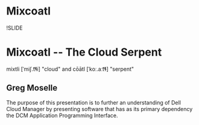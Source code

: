 # Mixcoatl

!SLIDE


# Mixcoatl -- The Cloud Serpent

mixtli [ˈmiʃ.t͡ɬi] "cloud" and cōātl [ˈkoː.aːt͡ɬ] "serpent"

## Greg Moselle

The purpose of this presentation is to further an understanding of Dell Cloud Manager by presenting software that
has as its primary dependency the DCM Application Programming Interface.
